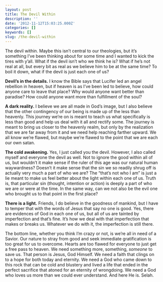 ```yaml
---
layout: post
title: The Devil Within
description: ''
date: '2012-11-12T15:03:25.000Z'
categories: []
keywords: []
slug: /the-devil-within
---
```


The devil within. Maybe this isn’t central to our theologies, but it’s something I’ve been thinking about for some time and I wanted to kick the tires with y’all. What if the devil isn’t who we think he is? What if he’s not real at all, but every bit as real as we believe him to be at the same time? To boil it down, what if the devil is just each one of us?

**Devil’s in the details.** I know the Bible says that Lucifer led an angel rebellion in heaven, but if heaven is as I’ve been led to believe, how could anyone care to leave that place? Why would anyone want better than paradise? How could anyone want more than fulfillment of the soul?

**A dark reality.** I believe we are all made in God’s image, but I also believe that the other contingency of our being is made up of the less than heavenly. This journey we’re on is meant to teach us what specifically is less than good and help us deal with it all and rectify some. The journey is meant to bring us closer to the heavenly realm, but only by the realization that we are far away from it and we need help reaching farther upward. We all know we’re flawed, but maybe we’re flawed to the point that we are each our own satan.

**The cold awakening.** Yes, I just called you the devil. However, I also called myself and everyone the devil as well. Not to ignore the good within all of us, but wouldn’t it make sense if the ruler of this age was our natural human waywardness? Doesn’t it make sense that the sin we so readily shrug off is actually very much a part of who we are? The “that’s not who I am” is just a lie meant to make us feel better about the light within each one of us. Truth is, that particular sin (thought, intention or action) is deeply a part of who we are or were at the time. In the same way, can we not also be the evil one who brought us to that point in the first place?

**There is a light.** Friends, I do believe in the goodness of mankind, but I have to temper that with the words of Jesus that say no one is good. Yes, there are evidences of God in each one of us, but all of us are tainted by imperfection and that’s fine. It’s how we deal with that imperfection that makes or breaks us. Whatever we do with it, the imperfection is still there.

The bottom line, whether you think I’m crazy or not, is we’re all in need of a Savior. Our nature to stray from good and seek immediate gratification is too great for us to overcome. Hearts are too flawed for everyone to just get a free pass to heaven. We need something more, something, _someone_ to save us. That person is Jesus, God Himself. We need a faith that clings on to a hope for both today and eternity. We need a God who came down to this rock that can be cold and blustery and lived a life that ended in the perfect sacrifice that atoned for an eternity of wrongdoing. We need a God who loves us more than we could ever understand. And here He is. Selah.